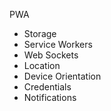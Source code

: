 PWA

- Storage
- Service Workers
- Web Sockets
- Location
- Device Orientation
- Credentials
- Notifications

